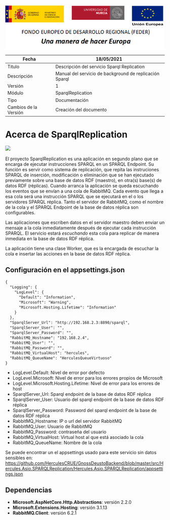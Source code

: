 ![](../../Docs/media/CabeceraDocumentosMD.png)

| Fecha         | 18/05/2021                                                   |
| ------------- | ------------------------------------------------------------ |
|Titulo|Descripción del servicio Sparql Replication| 
|Descripción|Manual del servicio de background de replicación Sparql|
|Versión|1|
|Módulo|SparqlReplication|
|Tipo|Documentación|
|Cambios de la Versión|Creación del documento|


# Acerca de SparqlReplication

![](https://github.com/HerculesCRUE/GnossDeustoBackend/workflows/Build%20Hercules.Asio.SPARQLReplication/badge.svg)

El proyecto SparqlReplication es una aplicación en segundo plano que se encarga de ejecutar instrucciones SPARQL en un SPARQL Endpoint. Su función es servir como sistema de replicación, que repita las instruciones SPARQL de inserción, modificación o eliminación que se han ejecutado previamente sobre una base de datos RDF (maestro), en otra(s) base(s) de datos RDF (réplicas). 
Cuando arranca la aplicación se queda escuchando los eventos que se envían a una cola de RabbitMQ. Cada evento que llega a esa cola será una instrucción SPARQL que se ejecutará en el o los servidores SPARQL réplica. 
Tanto el servidor de RabbitMQ, como el nombre de la cola y el SPARQL Endpoint de la base de datos réplica son configurables. 

Las aplicaciones que escriben datos en el servidor maestro deben enviar un mensaje a la cola inmediatamente después de ejecutar cada instrucción SPARQL. El servicio estará _escuchando_ esta cola para replicar de manera inmediata en la base de datos RDF réplica. 

La aplicación tiene una clase Worker, que es la encargada de escuchar la cola e insertar las acciones en la base de datos RDF réplica. 

## Configuración en el appsettings.json
    {
	  "Logging": {
		"LogLevel": {
		  "Default": "Information",
		  "Microsoft": "Warning",
		  "Microsoft.Hosting.Lifetime": "Information"
		}
	  },
	  "SparqlServer_Url": "http://192.168.2.3:8890/sparql",
	  "SparqlServer_User": "",
	  "SparqlServer_Password": "",
	  "RabbitMQ_Hostname": "192.168.2.4",
	  "RabbitMQ_User": "",
	  "RabbitMQ_Password": "",
	  "RabbitMQ_VirtualHost": "hercules",
	  "RabbitMQ_QueueName": "HerculesQueueVirtuoso"
    }
 - LogLevel.Default: Nivel de error por defecto
 - LogLevel.Microsoft: Nivel de error para los errores propios de Microsoft
 - LogLevel.Microsoft.Hosting.Lifetime: Nivel de error para los errores de host
 - SparqlServer_Url: Sparql endpoint de la base de datos RDF réplica
 - SparqlServer_User: Usuario del sparql endpoint de la base de datos RDF réplica
 - SparqlServer_Password: Password del sparql endpoint de la base de datos RDF réplica
 - RabbitMQ_Hostname: IP o url del servidor RabbitMQ
 - RabbitMQ_User: Usuario de RabbitMQ
 - RabbitMQ_Password: contraseña del usuario
 - RabbitMQ_VirtualHost: Virtual host al que está asociado la cola
 - RabbitMQ_QueueName: Nombre de la cola
 
Se puede encontrar un el appsettings usado para este servicio sin datos sensibles en: https://github.com/HerculesCRUE/GnossDeustoBackend/blob/master/src/Hercules.Asio.SPARQLReplication/Hercules.Asio.SPARQLReplication/appsettings.json


## Dependencias

- **Microsoft.AspNetCore.Http.Abstractions**: versión 2.2.0
- **Microsoft.Extensions.Hosting**: versión 3.1.13
- **RabbitMQ.Client**: versión 6.2.1

